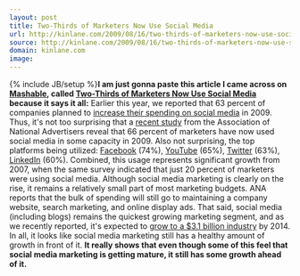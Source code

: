 ```yaml
---
layout: post
title: Two-Thirds of Marketers Now Use Social Media
url: http://kinlane.com/2009/08/16/two-thirds-of-marketers-now-use-social-media/
source: http://kinlane.com/2009/08/16/two-thirds-of-marketers-now-use-social-media/
domain: kinlane.com
image: 
---
```

{% include JB/setup %}<strong>I am just gonna paste this article I came across on <a href="http://mashable.com/">Mashable</a>, called <a href="http://mashable.com/2009/08/14/social-media-marketers/">Two-Thirds of Marketers Now Use Social Media</a> because it says it all:</strong> Earlier this year, we reported that 63 percent of companies planned to <a href="http://mashable.com/2009/03/23/social-media-marketing-budgets/">increase their spending on social media</a> in 2009. Thus, it's not too surprising that a <a href="http://www.ana.net/news/content/1824">recent study</a> from the Association of National Advertisers reveal that 66 percent of marketers have now used social media in some capacity in 2009. Also not surprising, the top platforms being utilized: <span class="blippr-nobr"><a class="blippr-inline-smiley blippr-inline-smiley-05" rel="http://www.blippr.com/apps/336650-Facebook.whtml" href="http://www.blippr.com/apps/336650-Facebook" target="_blank"><span>Facebook</span></a></span> (74%), <a href="http://mashable.com/category/youtube/"></a><span class="blippr-nobr"><a class="blippr-inline-smiley blippr-inline-smiley-05" rel="http://www.blippr.com/apps/336658-YouTube.whtml" href="http://www.blippr.com/apps/336658-YouTube" target="_blank"><span>YouTube</span></a></span> (65%), <a href="http://mashable.com/category/twitter/"></a><span class="blippr-nobr"><a class="blippr-inline-smiley blippr-inline-smiley-07" rel="http://www.blippr.com/apps/336651-Twitter.whtml" href="http://www.blippr.com/apps/336651-Twitter" target="_blank"><span>Twitter</span></a></span> (63%), <span class="blippr-nobr"><a class="blippr-inline-smiley blippr-inline-smiley-05" rel="http://www.blippr.com/apps/337623-LinkedIn.whtml" href="http://www.blippr.com/apps/337623-LinkedIn" target="_blank"><span>LinkedIn</span></a></span> (60%). Combined, this usage represents significant growth from 2007, when the same survey indicated that just 20 percent of marketers were using social media. Although social media marketing is clearly on the rise, it remains a relatively small part of most marketing budgets. ANA reports that the bulk of spending will still go to maintaining a company website, search marketing, and online display ads. That said, social media (including blogs) remains the quickest growing marketing segment, and as we recently reported, it's expected to <a href="http://mashable.com/2009/07/08/social-media-marketing-growth/">grow to a $3.1 billion industry</a> by 2014. In all, it looks like social media marketing still has a healthy amount of growth in front of it. <strong>It really shows that even though some of this feel that social media marketing is getting mature, it still has some growth ahead of it.</strong>